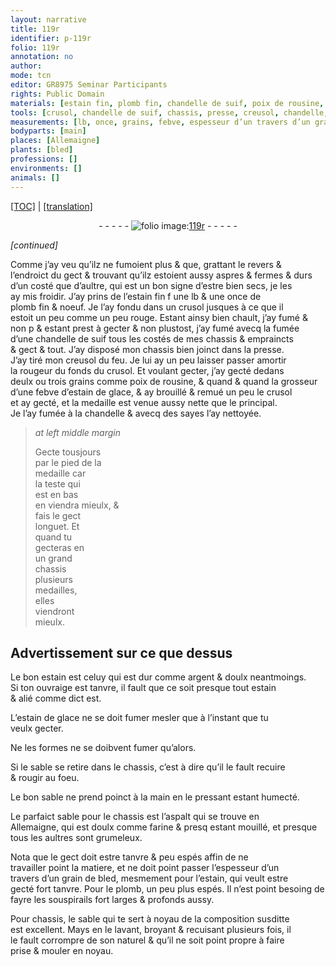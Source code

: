 ```yaml
---
layout: narrative
title: 119r
identifier: p-119r
folio: 119r
annotation: no
author:
mode: tcn
editor: GR8975 Seminar Participants
rights: Public Domain
materials: [estain fin, plomb fin, chandelle de suif, poix de rousine, estain de glace, chandelle, sayes, estain, argent, aspalt, farine, grain de bled, plomb]
tools: [crusol, chandelle de suif, chassis, presse, creusol, chandelle, main]
measurements: [lb, once, grains, febve, espesseur d’un travers d’un grain de bled]
bodyparts: [main]
places: [Allemaigne]
plants: [bled]
professions: []
environments: []
animals: []
---
```


 <p><a href="{{ site.baseurl }}/normalized/">[TOC]</a> | <a href="{{ site.baseurl }}/texts/p-119r_tl/" target="_blank">[translation]</a></p><div class="folio" align="center">- - - - - <a href="
http://gallica.bnf.fr/ark:/12148/btv1b10500001g/f243.image" target="_blank"><img src="https://cu-mkp.github.io/2017-workshop-edition/assets/photo-icon.png" alt="folio image: " style="display:inline-block; margin-bottom:-3px;"/>119r</a> - - - - - </div>  
 
*[continued]*
  
Comme j’ay veu qu’ilz ne fumoient plus & que, grattant le revers & <br/> l’endroict du gect & trouvant qu’ilz estoient aussy aspres & fermes & durs <br/> d’un costé que d’aultre, qui est un bon signe d’estre bien secs, je les <br/> ay mis froidir. J’ay prins de l’<span class="m">estain fin</span> <span class="del">f</span> une <span class="ms">lb</span> & une <span class="ms">once</span> de <br/> <span class="m">plomb fin</span> & noeuf. Je l’ay fondu dans un <span class="tl">crusol</span> jusques à ce que il <br/> estoit <span class="del">un peu</span> comme un peu rouge. Estant ainsy bien chault, <span class="del">j’ay fumé & <br/> non p</span> & estant prest à gecter & non plustost, j’ay fumé avecq la fumée <br/> d’une <span class="tl"><span class="m">chandelle de suif</span></span> tous les costés de mes <span class="tl">chassis</span> & empraincts <br/> & gect & tout. J’ay disposé mon <span class="tl">chassis</span> bien joinct dans la <span class="tl">presse</span>. <br/> J’ay tiré mon <span class="tl">creusol</span> du feu. Je lui ay un peu laisser <span class="del">passer</span> <span class="add">amortir</span><br/> la rougeur du fonds du <span class="tl">crusol</span>. Et voulant gecter, j’ay gecté dedans <br/> deulx ou trois <span class="ms">grains</span> co<span class="exp">mm</span>e <span class="m">poix de rousine</span>, & quand & quand la grosseur <br/> d’une <span class="ms">febve</span> d’<span class="m">estain de glace</span>, & ay brouillé & remué un peu le <span class="tl">crusol</span> <br/> et ay gecté, et la medaille est venue aussy nette que le principal.<br/> Je l’ay fumée à la <span class="tl"><span class="m">chandelle</span></span> & avecq des <span class="m">sayes</span> l’ay nettoyée. 
 
> *at left middle margin*
> 
> 
>   Gecte tousjours<br/> par le pied de la<br/> medaille car<br/> la teste qui<br/> est en bas<br/> en viendra mieulx, &<br/> fais le gect<br/> longuet. Et<br/> quand tu<br/> gecteras en<br/> un grand<br/> <span class="tl">chassis</span><br/> plusieurs<br/> medailles,<br/> elles<br/> viendront<br/> mieulx.
 
 
  

##  Advertisseme<span class="exp">n</span>t sur ce que dessus 

 
 Le bon <span class="m">estain</span> est celuy qui est dur co<span class="exp">mm</span>e <span class="m">argent</span> & doulx neantmoings.<br/> Si ton ouvraige est tanvre, il fault que ce soit presque tout <span class="m">estain</span> <br/> & alié co<span class="exp">mm</span>e dict est.
 
 L’<span class="m">estain de glace</span> ne se doit <span class="del">fumer</span> mesler que à l’instant que tu<br/> veulx gecter.
 
 Ne les formes ne se doibvent fumer qu’alors.
 
 Si le sable se retire dans le <span class="tl">chassis</span>, c’est à dire qu’il le fault recuire<br/> & rougir au foeu.
 
 Le bon sable ne prend poinct à la <span class="tl"><span class="bp">main</span></span> en le pressant esta<span class="exp">n</span>t humecté.
 
 Le parfaict sable pour le <span class="tl">chassis</span> est l’<span class="m">aspalt</span> qui se trouve en<br/> <span class="pl">Allemaigne</span>, qui est doulx co<span class="exp">mm</span>e <span class="m">farine</span> <span class="del">& presq</span> estant mouillé, et presque <br/> tous les aultres sont grumeleux. 
 
Nota que le gect doit estre tanvre & peu espés affin de ne <br/> travailler point la matiere, et ne doit point passer l’<span class="ms">espesseur d’un <br/> travers d’un <span class="m">grain de <span class="pa">bled</span></span></span>, mesmement pour l’<span class="m">estain</span>, qui veult estre <br/> gecté fort tanvre. Pour le <span class="m">plomb</span>, un peu plus espés. Il n’est point besoing de fayre les souspirails fort larges & profonds aussy. 
 
Pour <span class="tl">chassis</span>, le sable qui te sert à noyau de la composition susditte<br/> est excellent. Mays en le lavant, broyant & recuisant plusieurs fois, il<br/> le fault corrompre de son naturel & qu’il ne soit point propre à faire<br/> prise & mouler en noyau.
 
 